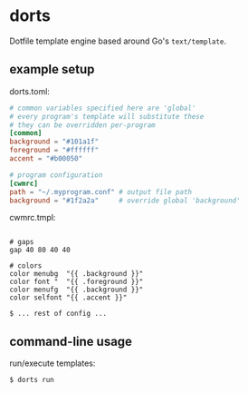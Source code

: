 # dorts

Dotfile template engine based around Go's `text/template`.

## example setup

dorts.toml:
```toml
# common variables specified here are 'global'
# every program's template will substitute these
# they can be overridden per-program
[common]
background = "#101a1f"
foreground = "#ffffff"
accent = "#b00050"

# program configuration
[cwmrc]
path = "~/.myprogram.conf" # output file path
background = "#1f2a2a"     # override global 'background'
```

cwmrc.tmpl:
```console

# gaps
gap 40 80 40 40

# colors
color menubg  "{{ .background }}"
color font "  "{{ .foreground }}"
color menufg  "{{ .background }}"
color selfont "{{ .accent }}"

$ ... rest of config ...

```

## command-line usage

run/execute templates:
```console
$ dorts run
```


